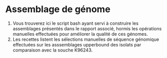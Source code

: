 # Assemblage de génome

1. Vous trouverez ici le script bash ayant servi à construire les assemblages présentés dans le rapport associé, hormis les opérations manuelles effectuées pour améliorer la qualité de ces génomes.
2. Les recettes listent les sélections manuelles de séquence génomique effectuées sur les asssemblages upperbound des isolats par comparaison avec la souche K96243.
